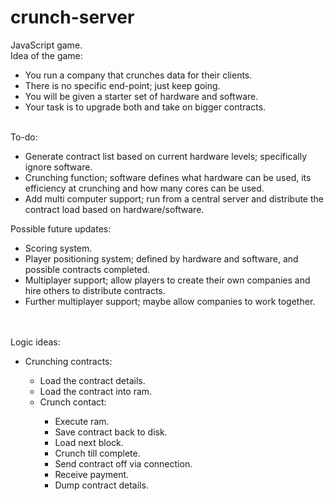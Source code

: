 # crunch-server
JavaScript game.
<br>
Idea of the game:
<ul>
	<li>You run a company that crunches data for their clients.</li>
	<li>There is no specific end-point; just keep going.</li>
	<li>You will be given a starter set of hardware and software.</li>
	<li>Your task is to upgrade both and take on bigger contracts.</li>
</ul>
<br>
To-do:
<ul>
	<li>Generate contract list based on current hardware levels; specifically ignore software.</li>
	<li>Crunching function; software defines what hardware can be used, its efficiency at crunching and how many cores can be used.</li>
	<li>Add multi computer support; run from a central server and distribute the contract load based on hardware/software.</li>
</ul>
Possible future updates:
<ul>
	<li>Scoring system.</li>
	<li>Player positioning system; defined by hardware and software, and possible contracts completed.</li>
	<li>Multiplayer support; allow players to create their own companies and hire others to distribute contracts.</li>
	<li>Further multiplayer support; maybe allow companies to work together.</li>
</ul>
<br>
<br>
Logic ideas:
<ul>
	<li>Crunching contracts:</li>
	<ul>
		<li>Load the contract details.</li>
		<li>Load the contract into ram.</li>
		<li>Crunch contact:</li>
		<ul>
			<li>Execute ram.</li>
			<li>Save contract back to disk.</li>
			<li>Load next block.</li>
			<li>Crunch till complete.</li>
			<li>Send contract off via connection.</li>
			<li>Receive payment.</li>
			<li>Dump contract details.</li>
		</ul>
	</ul>
</ul>